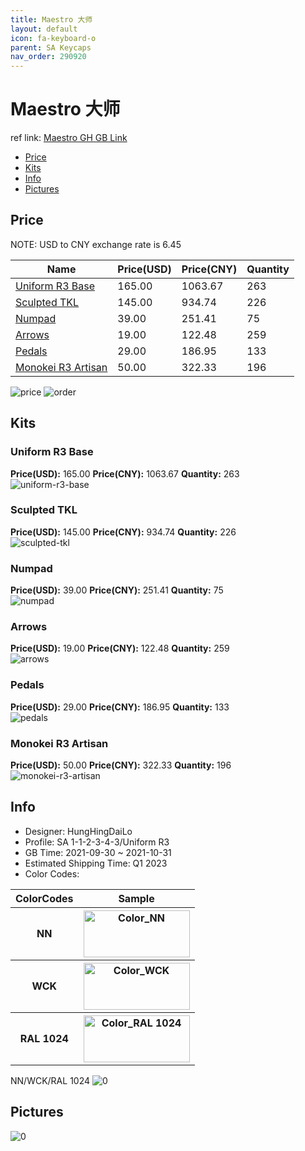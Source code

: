 ```yaml
---
title: Maestro 大师
layout: default
icon: fa-keyboard-o
parent: SA Keycaps
nav_order: 290920
---
```



# Maestro 大师

ref link: [Maestro GH GB Link](https://geekhack.org/index.php?topic=114740.0)

* [Price](#price)
* [Kits](#kits)
* [Info](#info)
* [Pictures](#pictures)

## Price

NOTE: USD to CNY exchange rate is 6.45

| Name          | Price(USD)   |  Price(CNY) | Quantity |
| ------------- | ------------ |  ---------- | -------- |
|[Uniform R3 Base](#uniform-r3-base)|165.00|1063.67|263|
|[Sculpted TKL](#sculpted-tkl)|145.00|934.74|226|
|[Numpad](#numpad)|39.00|251.41|75|
|[Arrows](#arrows)|19.00|122.48|259|
|[Pedals](#pedals)|29.00|186.95|133|
|[Monokei R3 Artisan](#monokei-r3-artisan)|50.00|322.33|196|

<img src="{{ 'assets/images/sa-keycaps/Maestro/price.jpg' | relative_url }}" alt="price" class="image featured">
<img src="{{ 'assets/images/sa-keycaps/Maestro/order.png' | relative_url }}" alt="order" class="image featured">

## Kits
### Uniform R3 Base  
**Price(USD):** 165.00	**Price(CNY):** 1063.67	**Quantity:** 263  
<img src="{{ 'assets/images/sa-keycaps/Maestro/kits_pics/uniform-r3-base.png' | relative_url }}" alt="uniform-r3-base" class="image featured">

### Sculpted TKL  
**Price(USD):** 145.00	**Price(CNY):** 934.74	**Quantity:** 226  
<img src="{{ 'assets/images/sa-keycaps/Maestro/kits_pics/sculpted-tkl.png' | relative_url }}" alt="sculpted-tkl" class="image featured">

### Numpad  
**Price(USD):** 39.00	**Price(CNY):** 251.41	**Quantity:** 75  
<img src="{{ 'assets/images/sa-keycaps/Maestro/kits_pics/numpad.png' | relative_url }}" alt="numpad" class="image featured">

### Arrows  
**Price(USD):** 19.00	**Price(CNY):** 122.48	**Quantity:** 259  
<img src="{{ 'assets/images/sa-keycaps/Maestro/kits_pics/arrows.png' | relative_url }}" alt="arrows" class="image featured">

### Pedals  
**Price(USD):** 29.00	**Price(CNY):** 186.95	**Quantity:** 133  
<img src="{{ 'assets/images/sa-keycaps/Maestro/kits_pics/pedals.jpg' | relative_url }}" alt="pedals" class="image featured">

### Monokei R3 Artisan  
**Price(USD):** 50.00	**Price(CNY):** 322.33	**Quantity:** 196  
<img src="{{ 'assets/images/sa-keycaps/Maestro/kits_pics/monokei-r3-artisan.png' | relative_url }}" alt="monokei-r3-artisan" class="image featured">

## Info
* Designer: HungHingDaiLo  
* Profile: SA 1-1-2-3-4-3/Uniform R3  
* GB Time: 2021-09-30 ~ 2021-10-31  
* Estimated Shipping Time: Q1 2023  
* Color Codes:  

<table style="width:100%">
  <tr>
    <th>ColorCodes</th>
    <th>Sample</th>
  </tr>  <tr>
    <th>NN</th>
    <th><img src="{{ 'assets/images/sa-keycaps/SP_ColorCodes/abs/SP_Abs_ColorCodes_NN.png' | relative_url }}" alt="Color_NN" height="75" width="170"></th>
  </tr>
  <tr>
    <th>WCK</th>
    <th><img src="{{ 'assets/images/sa-keycaps/SP_ColorCodes/abs/SP_Abs_ColorCodes_WCK.png' | relative_url }}" alt="Color_WCK" height="75" width="170"></th>
  </tr>
  <tr>
    <th>RAL 1024</th>
    <th><img src="{{ 'assets/images/sa-keycaps/SP_ColorCodes/abs/SP_Abs_ColorCodes_RAL 1024.png' | relative_url }}" alt="Color_RAL 1024" height="75" width="170"></th>
  </tr>
</table>NN/WCK/RAL 1024

<img src="{{ 'assets/images/sa-keycaps/Maestro/0.png' | relative_url }}" alt="0" class="image featured">

## Pictures  
<img src="{{ 'assets/images/sa-keycaps/Maestro/rendering_pics/0.png' | relative_url }}" alt="0" class="image featured">

